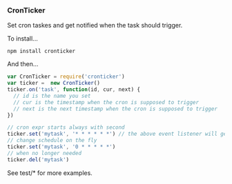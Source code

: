 ### CronTicker

Set cron taskes and get notified when the task should trigger.

To install...
```
npm install cronticker
```

And then...

```javascript
var CronTicker = require('cronticker')
var ticker =  new CronTicker()
ticker.on('task', function(id, cur, next) {
  // id is the name you set
  // cur is the timestamp when the cron is supposed to trigger
  // next is the next timestamp when the cron is supposed to trigger
})

// cron expr starts always with second
ticker.set('mytask', '* * * * * *') // the above event listener will get called once per second
// change schedule on the fly
ticker.set('mytask', '0 * * * * *')
// when no longer needed
ticker.del('mytask')

```

See test/* for more examples.